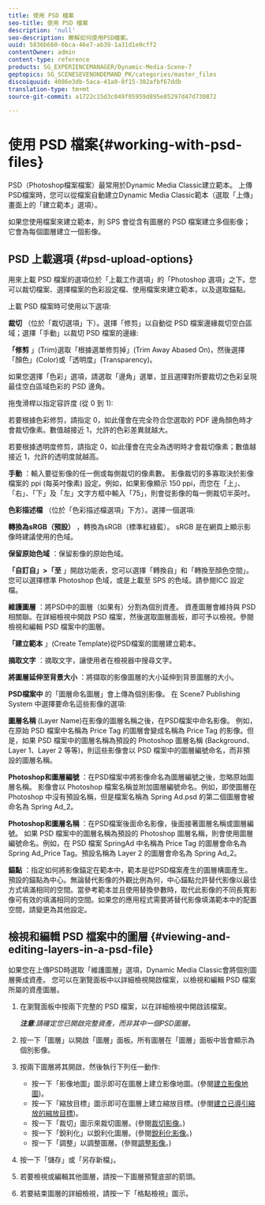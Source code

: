 ```yaml
---
title: 使用 PSD 檔案
seo-title: 使用 PSD 檔案
description: 'null'
seo-description: 瞭解如何使用PSD檔案。
uuid: 5836b660-6bca-46e7-ab39-1a31d1e0cff2
contentOwner: admin
content-type: reference
products: SG_EXPERIENCEMANAGER/Dynamic-Media-Scene-7
geptopics: SG_SCENESEVENONDEMAND_PK/categories/master_files
discoiquuid: 4086e3db-5aca-41a0-8f15-302afbf67ddb
translation-type: tm+mt
source-git-commit: a1722c15d3c049f05959d895e85297d47d730872

---
```



# 使用 PSD 檔案{#working-with-psd-files}

PSD（Photoshop檔案檔案）最常用於Dynamic Media Classic建立範本。 上傳PSD檔案時，您可以從檔案自動建立Dynamic Media Classic範本（選取「上傳」畫面上的「建立範本」選項）。

如果您使用檔案來建立範本，則 SPS 會從含有圖層的 PSD 檔案建立多個影像；它會為每個圖層建立一個影像。

## PSD 上載選項 {#psd-upload-options}

用來上載 PSD 檔案的選項位於「上載工作選項」的「Photoshop 選項」之下。您可以裁切檔案、選擇檔案的色彩設定檔、使用檔案來建立範本，以及選取錨點。

上載 PSD 檔案時可使用以下選項:

**裁切** （位於「裁切選項」下）。選擇「修剪」以自動從 PSD 檔案邊緣裁切空白區域；選擇「手動」以裁切 PSD 檔案的邊緣:

**「修剪** 」(Trim)選取「根據選單修剪掉」(Trim Away Abased On)，然後選擇「顏色」(Color)或「透明度」(Transparency)。

如果您選擇「色彩」選項，請選取「邊角」選單，並且選擇對所要裁切之色彩呈現最佳空白區域色彩的 PSD 邊角。

拖曳滑桿以指定容許度 (從 0 到 1):

若要根據色彩修剪，請指定 0，如此僅會在完全符合您選取的 PDF 邊角顏色時才會裁切像素。數值越接近 1，允許的色彩差異就越大。

若要根據透明度修剪，請指定 0，如此僅會在完全為透明時才會裁切像素；數值越接近 1，允許的透明度就越高。

**手動** ：輸入要從影像的任一側或每側裁切的像素數。 影像裁切的多寡取決於影像檔案的 ppi (每英吋像素) 設定。例如，如果影像顯示 150 ppi，而您在「上」、「右」、「下」及「左」文字方框中輸入「75」，則會從影像的每一側裁切半英吋。

**色彩描述檔** （位於「色彩描述檔選項」下方）。選擇一個選項:

**轉換為sRGB（預設）** ，轉換為sRGB（標準紅綠藍）。 sRGB 是在網頁上顯示影像時建議使用的色域。

**保留原始色域** ：保留影像的原始色域。

**「自訂自」>「至** 」開啟功能表，您可以選擇「轉換自」和「轉換至顏色空間」。 您可以選擇標準 Photoshop 色域，或是上載至 SPS 的色域。請參閱ICC 設定檔。

**維護圖層** ：將PSD中的圖層（如果有）分割為個別資產。 資產圖層會維持與 PSD 相關聯。在詳細檢視中開啟 PSD 檔案，然後選取圖層面板，即可予以檢視。參閱檢視和編輯 PSD 檔案中的圖層。

**「建立範本** 」(Create Template)從PSD檔案的圖層建立範本。

**摘取文字** ：摘取文字，讓使用者在檢視器中搜尋文字。

**將圖層延伸至背景大小** ：將擷取的影像圖層的大小延伸到背景圖層的大小。

**PSD檔案中** 的「圖層命名圖層」會上傳為個別影像。 在 Scene7 Publishing System 中選擇要命名這些影像的選項:

**圖層名稱** (Layer Name)在影像的圖層名稱之後，在PSD檔案中命名影像。 例如，在原始 PSD 檔案中名稱為 Price Tag 的圖層會變成名稱為 Price Tag 的影像。但是，如果 PSD 檔案中的圖層名稱為預設的 Photoshop 圖層名稱 (Background、Layer 1、Layer 2 等等)，則這些影像會以 PSD 檔案中的圖層編號命名，而非預設的圖層名稱。

**Photoshop和圖層編號** ：在PSD檔案中將影像命名為圖層編號之後，忽略原始圖層名稱。 影像會以 Photoshop 檔案名稱並附加圖層編號命名。例如，即使圖層在 Photoshop 中沒有預設名稱，但是檔案名稱為 Spring Ad.psd 的第二個圖層會被命名為 Spring Ad_2。

**Photoshop和圖層名稱** ：在PSD檔案後面命名影像，後面接著圖層名稱或圖層編號。 如果 PSD 檔案中的圖層名稱為預設的 Photoshop 圖層名稱，則會使用圖層編號命名。例如，在 PSD 檔案 SpringAd 中名稱為 Price Tag 的圖層會命名為 Spring Ad_Price Tag。預設名稱為 Layer 2 的圖層會命名為 Spring Ad_2。

**錨點** ：指定如何將影像錨定在範本中，範本是從PSD檔案產生的圖層構圖產生。 預設的錨點為中心。無論替代影像的外觀比例為何，中心錨點允許替代影像以最佳方式填滿相同的空間。當參考範本並且使用替換參數時，取代此影像的不同長寬影像可有效的填滿相同的空間。如果您的應用程式需要將替代影像填滿範本中的配置空間，請變更為其他設定。

## 檢視和編輯 PSD 檔案中的圖層 {#viewing-and-editing-layers-in-a-psd-file}

如果您在上傳PSD時選取「維護圖層」選項，Dynamic Media Classic會將個別圖層撕成資產。 您可以在瀏覽面板中以詳細檢視開啟檔案，以檢視和編輯 PSD 檔案所屬的資產圖層。

1. 在瀏覽面板中按兩下完整的 PSD 檔案，以在詳細檢視中開啟該檔案。

   ***注意&#x200B;**:請確定您已開啟完整資產，而非其中一個PSD圖層。*

1. 按一下「圖層」以開啟「圖層」面板。所有圖層在「圖層」面板中皆會顯示為個別影像。
1. 按兩下圖層將其開啟，然後執行下列任一動作:

   * 按一下「影像地圖」圖示即可在圖層上建立影像地圖。(參閱[建立影像地圖](creating-image-maps.md#creating_image_maps))。
   * 按一下「縮放目標」圖示即可在圖層上建立縮放目標。(參閱[建立已導引縮放的縮放目標](creating-zoom-targets-guided-zoom.md#creating_zoom_targets_for_guided_zoom))。
   * 按一下「裁切」圖示來裁切圖層。(參閱[裁切影像](cropping-image.md#cropping_an_image)。)
   * 按一下「銳利化」以銳利化圖層。(參閱[銳利化影像](sharpening-image.md#sharpening_an_image)。)
   * 按一下「調整」以調整圖層。(參閱[調整影像](adjusting-image.md#adjusting_an_image)。)

1. 按一下「儲存」或「另存新檔」。
1. 若要檢視或編輯其他圖層，請按一下圖層預覽底部的箭頭。
1. 若要結束圖層的詳細檢視，請按一下「格點檢視」圖示。

